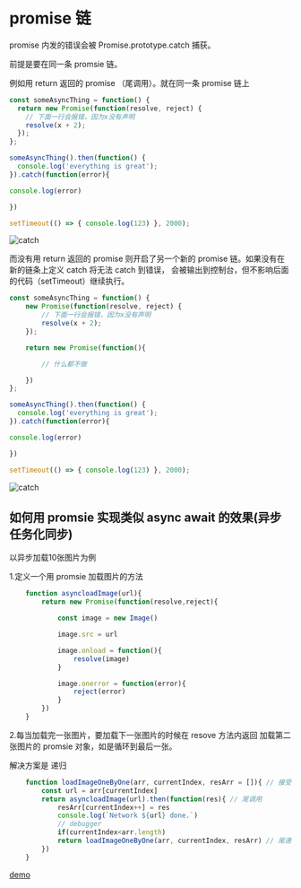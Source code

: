 # promise 链

promise 内发的错误会被 Promise.prototype.catch 捕获。

前提是要在同一条 promsie 链。

例如用 return 返回的 promise （尾调用）。就在同一条 promise 链上

```js
const someAsyncThing = function() {
  return new Promise(function(resolve, reject) {
    // 下面一行会报错，因为x没有声明
    resolve(x + 2);
  });
};

someAsyncThing().then(function() {
  console.log('everything is great');
}).catch(function(error){

console.log(error)

})

setTimeout(() => { console.log(123) }, 2000);
```

![catch]()

而没有用 return 返回的 promise 则开启了另一个新的 promise 链。如果没有在新的链条上定义 catch 将无法 catch 到错误， 会被输出到控制台，但不影响后面的代码（setTimeout）继续执行。

```js
const someAsyncThing = function() {
    new Promise(function(resolve, reject) {
        // 下面一行会报错，因为x没有声明
        resolve(x + 2);
    });

    return new Promise(function(){

        // 什么都不做

    })
};

someAsyncThing().then(function() {
  console.log('everything is great');
}).catch(function(error){

console.log(error)

})

setTimeout(() => { console.log(123) }, 2000);
```

![catch]()

## 如何用 promsie 实现类似 async await 的效果(异步任务化同步)

以异步加载10张图片为例

1.定义一个用 promsie 加载图片的方法

```js
    function asyncloadImage(url){
        return new Promise(function(resolve,reject){

            const image = new Image()

            image.src = url

            image.onload = function(){
                resolve(image)
            }

            image.onerror = function(error){
                reject(error)
            }
        })
    }
```

2.每当加载完一张图片，要加载下一张图片的时候在 resove 方法内返回 加载第二张图片的 promsie 对象，如是循环到最后一张。

解决方案是 递归

```js
    function loadImageOneByOne(arr, currentIndex, resArr = []){ // 接受一个装了图片地址的数组
        const url = arr[currentIndex]
        return asyncloadImage(url).then(function(res){ // 尾调用
            resArr[currentIndex++] = res
            console.log(`Network ${url} done.`)
            // debugger
            if(currentIndex<arr.length)
            return loadImageOneByOne(arr, currentIndex, resArr) // 尾递归
        })
    }
```

[demo]()